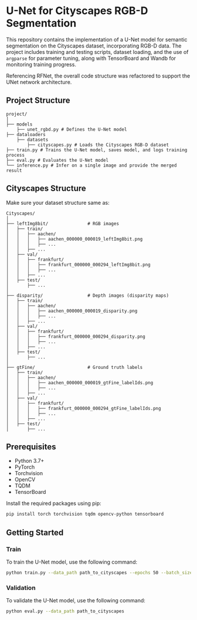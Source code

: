 # U-Net for Cityscapes RGB-D Segmentation

This repository contains the implementation of a U-Net model for semantic segmentation on the Cityscapes dataset, incorporating RGB-D data. The project includes training and testing scripts, dataset loading, and the use of `argparse` for parameter tuning, along with TensorBoard and Wandb for monitoring training progress.

Referencing RFNet, the overall code structure was refactored to support the UNet network architecture.

## Project Structure

```
project/
│
├── models
    ├── unet_rgbd.py # Defines the U-Net model
├── dataloaders
    ├── datasets
        ├── cityscapes.py # Loads the Cityscapes RGB-D dataset
├── train.py # Trains the U-Net model, saves model, and logs training process
├── eval.py # Evaluates the U-Net model 
└── inference.py # Infer on a single image and provide the merged result
```

## Cityscapes Structure
Make sure your dataset structure same as:
```
Cityscapes/
│
├── leftImg8bit/               # RGB images
│   ├── train/
│   │   ├── aachen/
│   │   │   ├── aachen_000000_000019_leftImg8bit.png
│   │   │   ├── ...
│   │   ├── ...
│   ├── val/
│   │   ├── frankfurt/
│   │   │   ├── frankfurt_000000_000294_leftImg8bit.png
│   │   │   ├── ...
│   │   ├── ...
│   ├── test/
│       ├── ...
│
├── disparity/                 # Depth images (disparity maps)
│   ├── train/
│   │   ├── aachen/
│   │   │   ├── aachen_000000_000019_disparity.png
│   │   │   ├── ...
│   │   ├── ...
│   ├── val/
│   │   ├── frankfurt/
│   │   │   ├── frankfurt_000000_000294_disparity.png
│   │   │   ├── ...
│   │   ├── ...
│   ├── test/
│       ├── ...
│
├── gtFine/                    # Ground truth labels
│   ├── train/
│   │   ├── aachen/
│   │   │   ├── aachen_000000_000019_gtFine_labelIds.png
│   │   │   ├── ...
│   │   ├── ...
│   ├── val/
│   │   ├── frankfurt/
│   │   │   ├── frankfurt_000000_000294_gtFine_labelIds.png
│   │   │   ├── ...
│   │   ├── ...
│   ├── test/
│       ├── ...
```

## Prerequisites

- Python 3.7+
- PyTorch
- Torchvision
- OpenCV
- TQDM
- TensorBoard

Install the required packages using pip:
```bash
pip install torch torchvision tqdm opencv-python tensorboard
```


## Getting Started
### Train
To train the U-Net model, use the following command:
```bash
python train.py --data_path path_to_cityscapes --epochs 50 --batch_size 4 --lr 1e-4
```

### Validation
To validate the U-Net model, use the following command:
```bash
python eval.py --data_path path_to_cityscapes
```

